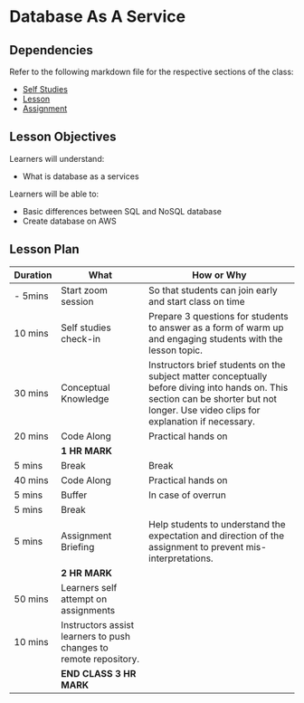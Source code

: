 # Database As A Service

## Dependencies

Refer to the following markdown file for the respective sections of the class:
- [Self Studies](./studies.md)
- [Lesson](./lesson.md)
- [Assignment](./assignment.md)

## Lesson Objectives

Learners will understand:
- What is database as a services

Learners will be able to:
- Basic differences between SQL and NoSQL database
- Create database on AWS


## Lesson Plan

|Duration|What|How or Why|
|--------|-----|-------|
|- 5mins |Start zoom session|So that students can join early and start class on time|
|10 mins|Self studies check-in|Prepare 3 questions for students to answer as a form of warm up and engaging students with the lesson topic.|
|30 mins|Conceptual Knowledge| Instructors brief students on the subject matter conceptually before diving into hands on. This section can be shorter but not longer. Use video clips for explanation if necessary.|
|20 mins|Code Along| Practical hands on|
||**1 HR MARK**|
|5 mins|Break|Break|
|40 mins|Code Along| Practical hands on|
|5 mins|Buffer|In case of overrun|
|5 mins|Break||
|5 mins|Assignment Briefing|Help students to understand the expectation and direction of the assignment to prevent mis-interpretations.|
||**2 HR MARK**|
|50 mins|Learners self attempt on assignments|
|10 mins|Instructors assist learners to push changes to remote repository.|
||**END CLASS 3 HR MARK**|

